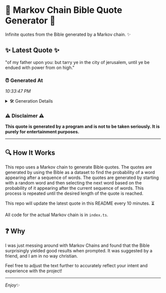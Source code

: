 # 📖 Markov Chain Bible Quote Generator 📖

Infinite quotes from the Bible generated by a Markov chain. ✨

## ✨ Latest Quote ✨
"of my father upon you: but tarry ye in the city of jerusalem, until ye be endued with power from on high."

### ⏰ Generated At
*10:33:47 PM*

<details>
    <summary>🛠️ Generation Details</summary>
    <p>
        <strong>🌱 Seed:</strong> of<br>
        <strong>🔄 Iterations:</strong> 21<br>
        <strong>📜 Context History:</strong><br>[ of ]: my<br>[ of, my ]: father<br>[ of, my, father ]: upon<br>[ of, my, father, upon ]: you:<br>[ of, my, father, upon, you: ]: but<br>[ of, my, father, upon, you:, but ]: tarry<br>[ my, father, upon, you:, but, tarry ]: ye<br>[ father, upon, you:, but, tarry, ye ]: in<br>[ upon, you:, but, tarry, ye, in ]: the<br>[ you:, but, tarry, ye, in, the ]: city<br>[ but, tarry, ye, in, the, city ]: of<br>[ tarry, ye, in, the, city, of ]: jerusalem,<br>[ ye, in, the, city, of, jerusalem, ]: until<br>[ in, the, city, of, jerusalem,, until ]: ye<br>[ the, city, of, jerusalem,, until, ye ]: be<br>[ city, of, jerusalem,, until, ye, be ]: endued<br>[ of, jerusalem,, until, ye, be, endued ]: with<br>[ jerusalem,, until, ye, be, endued, with ]: power<br>[ until, ye, be, endued, with, power ]: from<br>[ ye, be, endued, with, power, from ]: on<br>[ be, endued, with, power, from, on ]: high.<br>
    </p>
</details>

### ⚠️ Disclaimer ⚠️
**This quote is generated by a program and is not to be taken seriously. It is purely for entertainment purposes.**

---

## 🔍 How It Works

This repo uses a Markov chain to generate Bible quotes. The quotes are generated by using the Bible as a dataset to find the probability of a word appearing after a sequence of words. The quotes are generated by starting with a random word and then selecting the next word based on the probability of it appearing after the current sequence of words. This process is repeated until the desired length of the quote is reached.

This repo will update the latest quote in this README every 10 minutes. ⏳

All code for the actual Markov chain is in `index.ts`.

## ❓ Why

I was just messing around with Markov Chains and found that the Bible surprisingly yielded good results when prompted. 
It was suggested by a friend, and I am in no way christian.

Feel free to adjust the text further to accurately reflect your intent and experience with the project!

---

*Enjoy*✨
